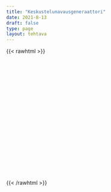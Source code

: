 ```yaml
---
title: "Keskustelunavausgeneraattori"
date: 2021-8-13
draft: false
type: page
layout: tehtava
---
```


{{< rawhtml >}}
<div id="cardArea"></div>
<div id="buttonArea" class="grid grid-cols-1"></div>

<script>
$(document).ready(function() {

  var currentQuestion = 0;
  var qbank = [
["What's your favorite movie and why do you like it?"],
["If you could travel anywhere in the world, where would you go?"],
["What is your dream job and why?"],
["Do you prefer reading books or watching movies? Why?"],
["What is your favorite season and what do you like to do during that time?"],
["If you could have any superpower, what would it be?"],
["What is your favorite hobby and how did you get into it?"],
["Who is someone you look up to and why?"],
["What is the best vacation you’ve ever had?"],
["Do you prefer cats or dogs? Why?"],
["What’s your favorite food and how often do you eat it?"],
["If you could meet any historical figure, who would it be and why?"],
["What’s your favorite holiday and how do you celebrate it?"],
["If you could live in any time period, which one would you choose?"],
["Do you prefer the city or the countryside? Why?"],
["What’s the best gift you’ve ever received?"],
["What’s something you’ve always wanted to learn?"],
["Do you have any hidden talents? What are they?"],
["What’s your favorite way to relax after a long day?"],
["If you could be any animal, which one would you be and why?"],
["What’s the most interesting place you’ve visited?"],
["What’s your favorite song or music genre?"],
["If you could change one thing about the world, what would it be?"],
["What’s your favorite thing to do on the weekend?"],
["If you had a time machine, would you go to the past or the future?"],
["What’s the most memorable book you’ve read?"],
["What’s your favorite childhood memory?"],
["Do you enjoy playing video games? Which ones?"],
["If you could have dinner with anyone, dead or alive, who would it be?"],
["What’s your favorite way to spend a rainy day?"],
["Do you prefer sweet or savory snacks?"],
["What’s the most unusual food you’ve ever tried?"],
["What’s your favorite type of weather?"],
["Do you like surprises? Why or why not?"],
["What’s something that always makes you laugh?"],
["What’s the best advice you’ve ever received?"],
["Do you like to plan things out or be spontaneous?"],
["What’s a skill you’d like to develop?"],
["What’s your favorite family tradition?"],
["If you won the lottery, what would you do with the money?"],
["What is the most adventurous thing you’ve ever done?"],
["Do you prefer mornings or evenings? Why?"],
["What’s your favorite way to stay active?"],
["If you could learn any language, which one would you choose and why?"],
["What’s your favorite way to celebrate your birthday?"],
["Do you have a favorite quote or saying? What is it?"],
["What’s something you’re really proud of?"],
["If you could instantly become an expert in something, what would it be?"],
["What’s your favorite TV show or series?"],
["Do you prefer the beach or the mountains?"],
["What’s your favorite thing about your hometown?"],
["If you could create a new holiday, what would it be and how would people celebrate it?"],
["What’s your favorite thing to do with your friends?"],
["What’s the best concert you’ve ever been to?"],
["Do you prefer to cook at home or eat out?"],
["What’s your favorite sport to watch or play?"],
["If you could have any job for a day, what would it be?"],
["What’s something that you find really interesting or fascinating?"],
["Do you like to make plans in advance or do things last minute?"],
["What’s your favorite app or website?"],
["What’s the coolest gadget or piece of technology you own?"],
["If you could redesign your school, what changes would you make?"],
["What’s your favorite type of art or creative activity?"],
["Do you prefer summer or winter activities?"],
["What’s the most important lesson you’ve learned so far?"],
["What’s your favorite thing to do when you have free time?"],
["If you could swap lives with someone for a week, who would it be?"],
["What’s the best book you’ve ever read?"],
["Do you like to plan for the future or live in the moment?"],
["What’s your favorite type of clothing or fashion style?"],
["If you could only eat one type of food for a month, what would it be?"],
["What’s your favorite way to spend time outdoors?"],
["Do you enjoy puzzles or brain games?"],
["What’s your favorite thing to do on a rainy day?"],
["If you could have a conversation with any fictional character, who would it be?"],
["What’s the best thing about being a student?"],
["Do you like to listen to music while you work or study?"],
["What’s your favorite holiday tradition?"],
["What’s something you’re curious about and would like to learn more about?"],
["Do you prefer working in a team or alone?"],
["What’s your favorite ice cream flavor?"],
["If you could live in any fictional world, which one would you choose?"],
["What’s your favorite memory from elementary school?"],
["Do you prefer board games or card games?"],
["What’s the best piece of advice you’ve ever given to someone else?"],
["What’s your favorite type of movie: comedy, drama, action, or horror?"],
["Do you have any phobias or things that scare you?"],
["What’s your favorite type of weather and why?"],
["Do you like to follow trends or set your own style?"],
["What’s your favorite type of exercise or workout?"],
["If you could host a talk show, who would be your first guest?"],
["What’s your favorite holiday destination?"],
["Do you prefer writing by hand or typing on a computer?"],
["What’s your favorite way to stay healthy?"],
["Do you have any unusual collections or hobbies?"],
["What’s your favorite thing about weekends?"],
["What’s the most important quality in a friend?"],
["What’s your favorite way to unwind and relax?"],
["What’s your favorite kind of dessert?"],
["If you could change one thing about your school, what would it be?"],
["What’s your favorite subject in school and why?"],
["Do you prefer to stay up late or wake up early?"],
["What’s your favorite game to play?"],
["If you could be any fictional character for a day, who would you be?"],
["What’s something you’re passionate about?"],
["Do you prefer spending time indoors or outdoors?"],
["What’s your favorite animal and why?"],
["If you could invent something, what would it be?"],
["What’s the most important thing you’ve learned from a teacher?"],
["Do you prefer tea or coffee?"],
["What’s your favorite type of clothing to wear?"],
["If you could go on a road trip with anyone, who would it be?"],
["What’s your favorite thing to do during the holidays?"],
["Do you enjoy doing crafts or DIY projects?"],
["What’s your favorite type of music to dance to?"],
["If you could have any animal as a pet, what would it be?"],
["What’s your favorite way to stay in touch with friends?"],
["Do you prefer shopping online or in-store?"],
["What’s something you’d like to try but haven’t yet?"],
["If you could change one thing about yourself, what would it be?"],
["What’s your favorite outdoor activity?"],
["Do you like to watch the news? Why or why not?"],
["What’s your favorite childhood book?"],
["If you could make a movie, what would it be about?"],
["What’s your favorite type of fruit?"],
["Do you prefer winter or summer holidays?"],
["What’s the best meal you’ve ever had?"],
["Do you like to follow a routine or mix things up?"],
["What’s your favorite thing to do at the beach?"],
["If you could visit any planet, which one would you choose?"],
["What’s your favorite app on your phone?"],
["Do you enjoy cooking or baking?"],
["What’s something you’re really good at?"],
["If you could speak to your future self, what would you ask?"],
["What’s your favorite way to spend a day off?"],
["Do you prefer watching movies at home or in the theater?"],
["What’s your favorite thing about your best friend?"],
["If you could create your own business, what would it be?"],
["What’s the most challenging thing you’ve ever done?"],
["Do you like trying new foods?"],
["What’s your favorite way to stay fit?"],
["If you could go back in time, what advice would you give to your younger self?"],
["What’s your favorite snack?"],
["Do you enjoy playing sports? Which ones?"],
["What’s your favorite type of flower?"],
["If you could design your perfect home, what would it look like?"],
["What’s the best compliment you’ve ever received?"],
["Do you like to watch documentaries? Why or why not?"],
["What’s your favorite type of weather and why?"],
["If you could meet any celebrity, who would it be?"],
["What’s your favorite way to express yourself creatively?"],
["Do you prefer books or e-books?"],
["What’s your favorite way to celebrate special occasions?"],
["If you could change one thing about your community, what would it be?"],
["What’s your favorite season and why?"],
["Do you enjoy visiting museums or galleries?"],
["What’s your favorite thing about nature?"],
["If you could have any job in the world, what would it be?"],
["What’s your favorite type of movie plot or genre?"],
["Do you prefer big cities or small towns?"],
["What’s your favorite thing to do on a lazy day?"],
["If you could write a book, what would it be about?"],
["What’s your favorite type of pie?"],
["Do you enjoy listening to podcasts? What are your favorites?"],
["What’s your favorite family recipe?"],
["If you could visit any fictional place, where would you go?"],
["What’s the most beautiful place you’ve ever seen?"],
["Do you prefer taking photos or videos?"],
["What’s your favorite way to learn something new?"],
["If you could make one wish, what would it be?"],
["What’s your favorite way to spend a Saturday night?"],
["Do you like participating in school clubs or activities?"],
["What’s your favorite board game?"],
["If you could be any age for a week, what age would you choose?"],
["What’s your favorite thing about your culture?"],
["Do you prefer writing stories or essays?"],
["What’s your favorite candy or sweet treat?"],
["If you could decorate your room any way you wanted, what would it look like?"],
["What’s your favorite thing about weekends?"],
["Do you like to volunteer or help others? How do you do it?"],
["What’s the most interesting fact you know?"],
["Do you prefer sunny or rainy days?"],
["What’s the best project you’ve worked on at school?"],
["What’s your favorite type of cake?"],
["Do you enjoy gardening?"],
["What’s the most surprising thing that’s ever happened to you?"],
["If you could be a character in any book, who would you be?"],
["What’s your favorite kind of breakfast?"],
["Do you prefer watching sports or playing them?"],
["What’s your favorite time of day?"],
["If you could have any fictional creature as a pet, what would it be?"],
["What’s the best prank you’ve ever played on someone?"],
["Do you like to plan out your week or go with the flow?"],
["What’s your favorite thing to do at a park?"],
["If you could visit any country, which one would it be?"],
["What’s your favorite kind of sandwich?"],
["Do you prefer the sunrise or the sunset?"],
["What’s the most creative thing you’ve ever done?"],
["If you could be famous for one thing, what would it be?"],
["What’s your favorite type of ice cream topping?"],
["Do you like to sing in the shower?"],
["What’s the best advice you’ve ever given?"],
["What’s your favorite way to spend a Sunday afternoon?"],
["If you could create a new sport, what would it be like?"],
["What’s your favorite thing about your school?"],
["Do you like to wear accessories? What kinds?"],
["What’s your favorite thing to do with your family?"],
["If you could be any mythical creature, which one would you choose?"],
["What’s your favorite way to celebrate an achievement?"],
["Do you prefer digital or analog clocks?"],
["What’s the best thing you’ve ever built or created?"],
["If you could live in any country, which one would you choose?"],
["What’s your favorite type of cheese?"],
["Do you enjoy solving riddles or puzzles?"],
["What’s your favorite type of juice?"],
["If you could attend any event in history, which one would you choose?"],
["What’s your favorite type of salad?"],
["Do you prefer gold or silver jewelry?"],
["What’s the funniest thing that’s ever happened to you?"],
["If you could have any job in the world, what would it be?"],
["What’s your favorite type of soup?"],
["Do you like to dance? What’s your favorite style?"],
["What’s your favorite kind of cookie?"],
["If you could redesign the school uniform, what would it look like?"],
["What’s your favorite way to cool down on a hot day?"],
["Do you like to play card games? Which ones?"],
["What’s the best thing about your favorite season?"],
["If you could be a professional athlete, what sport would you play?"],
["What’s your favorite pizza topping?"],
["Do you enjoy playing musical instruments? Which ones?"],
["What’s your favorite thing to do at a fair or amusement park?"],
["If you could create a new flavor of ice cream, what would it be?"],
["What’s your favorite way to spend time with your grandparents?"],
["Do you prefer hot or cold drinks?"],
["What’s the most difficult thing you’ve ever learned to do?"],
["If you could have a conversation with your future self, what would you ask?"],
["What’s your favorite type of pasta?"],
["Do you like to follow fashion trends or set your own style?"],
["What’s your favorite thing about nature?"],
["If you could learn to do anything, what would it be?"],
["What’s your favorite type of muffin?"],
["Do you prefer staying in hotels or camping?"],
["What’s the most interesting dream you’ve ever had?"],
["If you could change one thing about your daily routine, what would it be?"],
["What’s your favorite way to stay motivated?"],
["Do you prefer spicy or mild food?"],
["What’s your favorite type of candy?"],
["If you could have any job in the future, what would it be?"],
["What’s your favorite way to spend a long weekend?"],
["Do you like to watch movies more than once?"],
["What’s your favorite thing about school breaks?"],
["If you could have any piece of technology, what would it be?"],
["What’s your favorite way to help others?"],
["Do you prefer classical music or modern music?"],
["What’s your favorite type of tree?"],
["If you could live in any era, which one would you choose?"],
["What’s your favorite kind of sushi?"],
["Do you enjoy doing puzzles?"],
["What’s the best gift you’ve ever given someone?"],
["If you could change one thing about your home, what would it be?"],
["What’s your favorite type of sandwich?"],
["Do you like to keep a journal or diary?"],
["What’s the best book you’ve read recently?"],
["If you could meet any historical figure, who would it be?"],
["What’s your favorite thing to do on a rainy day?"],
["Do you prefer salty or sweet snacks?"],
["What’s the most exciting thing you’ve ever done?"],
["If you could speak any language fluently, which one would you choose?"],
["What’s your favorite type of breakfast cereal?"],
["Do you enjoy drawing or painting?"],
["What’s the best advice you’ve ever received?"],
["If you could live anywhere, where would it be?"],
["What’s your favorite kind of candy bar?"],
["Do you like to go to the movies or watch at home?"],
["What’s your favorite way to spend a holiday?"],
["If you could play any instrument, what would it be?"],
["What’s your favorite type of cookie?"],
["Do you prefer reading fiction or non-fiction?"],
["What’s the most beautiful place you’ve ever visited?"],
["If you could invent something, what would it be?"],
["What’s your favorite type of flower?"],
["Do you enjoy baking?"],
["What’s your favorite thing to do with your friends?"],
["If you could change one thing about the world, what would it be?"],
["What’s your favorite type of sandwich filling?"],
["Do you prefer action movies or comedies?"],
["What’s the most challenging part of your day?"],
["If you could learn any skill instantly, what would it be?"],
["What’s your favorite kind of pie?"],
["Do you like to go for walks or runs?"],
["What’s your favorite way to relax?"],
["If you could have a superpower, what would it be?"],
["What’s your favorite type of cake?"],
["Do you prefer cats or dogs?"],
["What’s the most interesting thing you’ve ever learned?"],
["If you could meet any fictional character, who would it be?"],
["What’s your favorite type of pizza?"],
["Do you enjoy cooking?"],
["What’s the best part of your day?"],
["If you could visit any place in the world, where would it be?"],
["What’s your favorite holiday and why?"],
["Do you prefer texting or talking on the phone?"],
["What’s the best way to spend a snow day?"],
["If you could learn a new skill overnight, what would it be?"],
["What’s your favorite type of vacation?"],
["Do you enjoy attending live events, like concerts or sports games?"],
["What’s your favorite way to get around: bike, car, bus, train, or walking?"],
["If you could have any job for a week, what would it be?"],
["What’s the most beautiful building you’ve ever seen?"],
["Do you like to follow a strict schedule or be more flexible?"],
["What’s your favorite thing to do in your free time?"],
["If you could visit any city in the world, which one would you choose?"],
["What’s your favorite childhood cartoon?"],
["Do you prefer mornings or nights?"],
["What’s your favorite kind of fruit juice?"],
["If you could change your name, what would you choose?"],
["What’s your favorite kind of bread?"],
["Do you enjoy photography?"],
["What’s the most interesting museum you’ve visited?"],
["If you could be any age forever, what age would you choose?"],
["What’s your favorite board game?"],
["Do you prefer shopping for clothes or electronics?"],
["What’s your favorite memory with your friends?"],
["If you could visit any fictional place, where would you go?"],
["What’s your favorite type of soup?"],
["Do you enjoy watching the stars at night?"],
["What’s the most interesting documentary you’ve seen?"],
["If you could have any job, what would it be?"],
["What’s your favorite thing to do at a fair or festival?"],
["Do you prefer sunny or rainy days?"],
["What’s your favorite kind of pizza topping?"],
["If you could live in any book’s world, which one would you choose?"],
["What’s your favorite thing to do on a rainy day?"],
["Do you like to play video games?"],
["What’s your favorite type of pasta?"],
["If you could instantly learn any language, which one would it be?"],
["What’s your favorite outdoor activity?"],
["Do you prefer cats or dogs?"],
["What’s the best gift you’ve ever received?"],
["If you could travel back in time, which era would you visit?"],
["What’s your favorite type of ice cream?"],
["Do you like to watch documentaries?"],
["What’s your favorite way to relax?"],
["If you could meet any celebrity, who would it be?"],
["What’s your favorite way to spend a weekend?"],
["Do you enjoy cooking or baking more?"],
["What’s your favorite sport to watch?"],
["If you could live in any city, which one would it be?"],
["What’s your favorite type of music?"],
["Do you prefer spending time indoors or outdoors?"],
["What’s the best vacation you’ve ever had?"],
["If you could be any animal, which one would you choose?"],
["What’s your favorite thing to do with your family?"],
["Do you like to go hiking?"],
["What’s your favorite kind of candy?"],
["If you could learn any instrument, which one would it be?"],
["What’s your favorite way to exercise?"],
["Do you enjoy reading?"],
["What’s the most beautiful place you’ve visited?"],
["If you could change one thing about the world, what would it be?"],
["What’s your favorite holiday tradition?"],
["Do you like to plan things out or be spontaneous?"],
["What’s your favorite childhood memory?"],
["If you could be a character in any movie, who would you be?"],
["What’s your favorite type of weather?"],
["Do you prefer hot or cold beverages?"],
["What’s the most fun project you’ve worked on at school?"],
["If you could visit any country, which one would you choose?"],
["What’s your favorite type of food?"],
["Do you enjoy swimming?"],
["What’s the best movie you’ve seen recently?"],
["If you could have any superpower, what would it be?"],
["What’s your favorite way to spend a day off?"],
["Do you like to play sports?"],
["What’s your favorite dessert?"],
["If you could live anywhere in the world, where would it be?"],
["What’s your favorite holiday?"],
["Do you enjoy drawing or painting?"],
["What’s the best book you’ve read recently?"],
["If you could meet any historical figure, who would it be?"],
["What’s your favorite way to spend time with friends?"],
["Do you prefer listening to music or watching TV?"],
["What’s the most exciting thing you’ve done this year?"],
["If you could be famous for one thing, what would it be?"],
["What’s your favorite way to stay active?"],
["Do you enjoy going to museums?"],
["What’s your favorite type of fruit?"],
["If you could travel anywhere, where would you go?"],
["What’s your favorite snack?"],
["Do you like to spend time in nature?"],
["What’s the best advice you’ve ever received?"],
["If you could have any job, what would it be?"],
["What’s your favorite type of flower?"],
["Do you prefer morning or evening?"],
["What’s the most interesting thing you’ve learned in school?"],
["If you could visit any planet, which one would you choose?"],
["What’s your favorite type of cereal?"],
["Do you enjoy cooking?"],
["What’s the most beautiful place you’ve ever seen?"],
["If you could change one thing about your school, what would it be?"],
["What’s your favorite thing to do on the weekends?"],
["Do you like to listen to podcasts?"],
["What’s your favorite way to relax after a long day?"],
["If you could be any character in a book, who would you be?"],
["What’s your favorite type of movie?"],
["Do you prefer cats or dogs?"],
["What’s the best meal you’ve ever had?"],
["If you could learn any language, which one would it be?"],
["What’s your favorite type of clothing?"],
["Do you enjoy playing video games?"],
["What’s your favorite way to stay active?"],
["If you could visit any historical site, which one would you choose?"],
["What’s your favorite type of ice cream?"],
["Do you like to watch sports?"],
["What’s your favorite way to spend a rainy day?"],
["If you could have any job for a day, what would it be?"],
["What’s your favorite type of music?"],
["Do you prefer summer or winter?"],
["What’s the most interesting place you’ve visited?"],
["If you could meet any celebrity, who would it be?"],
["What’s your favorite way to spend time with family?"],
["Do you enjoy going to the beach?"],
["What’s the best gift you’ve ever received?"],
["If you could visit any country, which one would you choose?"],
["What’s your favorite type of weather?"],
["Do you like to spend time indoors or outdoors?"],
["What’s your favorite holiday tradition?"],
["If you could have any superpower, what would it be?"],
["What’s your favorite way to celebrate your birthday?"],
["Do you enjoy baking?"],
["What’s your favorite type of cake?"],
["If you could live in any city, which one would it be?"],
["What’s your favorite way to spend a summer day?"],
["Do you like to read books?"],
["What’s your favorite childhood memory?"],
["If you could visit any place, where would it be?"],
["What’s your favorite type of movie?"],
["Do you enjoy going to the theater?"],
["What’s the best vacation you’ve ever had?"],
["If you could learn any skill, what would it be?"],
["What’s your favorite way to spend a weekend?"],
["Do you like to play sports?"],
["What’s your favorite way to relax?"],
["If you could be any animal, which one would you choose?"],
["What’s your favorite type of music?"],
["Do you enjoy going to concerts?"],
["What’s your favorite type of cuisine?"],
["If you could visit any national park, which one would you choose?"],
["What’s your favorite thing to do during summer break?"],
["Do you prefer hot or cold weather?"],
["What’s the most adventurous thing you’ve ever done?"],
["If you could have dinner with any historical figure, who would it be?"],
["What’s your favorite type of dance?"],
["Do you like to watch animated movies?"],
["What’s your favorite way to spend a winter day?"],
["If you could be any character in a movie, who would you be?"],
["What’s your favorite holiday dish?"],
["Do you prefer reading books or watching movies?"],
["What’s your favorite type of tea?"],
["If you could learn any sport, which one would it be?"],
["What’s your favorite way to spend time with your siblings?"],
["Do you enjoy attending festivals?"],
["What’s the most memorable event you’ve ever attended?"],
["If you could have any job in the future, what would it be?"],
["What’s your favorite type of dessert?"],
["Do you prefer casual or formal clothing?"],
["What’s the most interesting thing you’ve ever seen?"],
["If you could visit any historical event, which one would you choose?"],
["What’s your favorite type of bread?"],
["Do you enjoy spending time at the library?"],
["What’s your favorite type of snack?"],
["If you could instantly become an expert in any subject, what would it be?"],
["What’s your favorite type of movie genre?"],
["Do you prefer taking notes by hand or on a computer?"],
["What’s the best gift you’ve ever given?"],
["If you could travel to any time period, which one would you choose?"],
["What’s your favorite thing to do at a party?"],
["Do you like to follow the news?"],
["What’s the most beautiful artwork you’ve ever seen?"],
["If you could have any piece of technology, what would it be?"],
["What’s your favorite way to spend a holiday?"],
["Do you prefer spending time alone or with others?"],
["What’s the most exciting thing that’s happened to you recently?"],
["If you could be any mythical creature, which one would you choose?"],
["What’s your favorite type of soup?"],
["Do you enjoy going to the zoo?"],
["What’s your favorite way to spend a long weekend?"],
["If you could have any talent, what would it be?"],
["What’s your favorite type of fruit?"],
["Do you prefer writing or speaking?"],
["What’s the best book you’ve ever read?"],
["If you could change one thing about yourself, what would it be?"],
["What’s your favorite way to relax after a stressful day?"],
["Do you enjoy going to the beach?"],
["What’s your favorite type of exercise?"],
["If you could live anywhere in the world, where would it be?"],
["What’s your favorite thing to do on a lazy day?"],
["Do you like to go on picnics?"],
["What’s the most interesting thing you’ve learned recently?"],
["If you could be any fictional character, who would you choose?"],
["What’s your favorite type of candy?"],
["Do you enjoy visiting historical sites?"],
["What’s your favorite type of weather?"],
["If you could learn to play any instrument, which one would it be?"],
["What’s your favorite way to spend time with your friends?"],
["Do you prefer sweet or savory snacks?"],
["What’s the most exciting trip you’ve ever taken?"],
["If you could have any job, what would it be?"],
["What’s your favorite type of movie to watch with friends?"],
["Do you enjoy playing board games?"],
["What’s the most beautiful sunset you’ve ever seen?"],
["If you could meet any author, who would it be?"],
["What’s your favorite type of flower?"],
["Do you prefer breakfast or dinner?"],
["What’s the most memorable book you’ve read?"],
["If you could travel anywhere in the world, where would you go?"],
["What’s your favorite type of cereal?"],
["Do you like to go camping?"],
["What’s the most interesting museum you’ve visited?"],
["If you could have any superpower, what would it be?"],
["What’s your favorite way to spend a sunny day?"],
["Do you enjoy watching documentaries?"],
["What’s the best advice you’ve ever given?"],
["If you could meet any musician, who would it be?"],
["What’s your favorite thing to do on a rainy day?"],
["Do you prefer books or e-books?"],
["What’s your favorite way to celebrate a special occasion?"],
["If you could live in any book’s world, which one would you choose?"],
["What’s your favorite type of juice?"],
["Do you like to follow fashion trends?"],
["What’s the most interesting place you’ve traveled to?"],
["If you could be any character in a TV show, who would you be?"],
["What’s your favorite way to spend a holiday?"],
["Do you prefer hot or cold beverages?"],
["What’s the most challenging thing you’ve ever done?"],
["If you could learn any language, which one would it be?"],
["What’s your favorite thing to do in the winter?"],
["Do you enjoy going to theme parks?"],
["What’s the most exciting event you’ve ever attended?"],
["If you could be an expert in any field, what would it be?"],
["What’s your favorite way to stay healthy?"],
["Do you prefer reading fiction or non-fiction?"],
["What’s the most beautiful thing you’ve ever seen in nature?"],
["If you could visit any place in the world, where would it be?"],
["What’s your favorite way to spend a day off?"],
["Do you enjoy listening to music?"],
["What’s the most interesting class you’ve taken?"],
["If you could have any job for a week, what would it be?"],
["Do you like to follow sports?"],

  ];

window.addEventListener('keydown', (e) => {
    if (e.keyCode === 32 && e.target === document.body) {
      e.preventDefault();
    }
  });

  document.body.onkeydown = function(event) {
    event = event || window.event;
    var keycode = event.charCode || event.keyCode;
    if (keycode === 39 && currentQuestion < qbank.length) {
    currentQuestion++;
    beginActivity();
    }
  }

for (var a=[],i=0;i<5;++i) a[i]=i;

function shufflee(array) {
  var tmp, current, top = array.length;
  if(top) while(--top) {
    current = Math.floor(Math.random() * (top + 1));
    tmp = array[current];
    array[current] = array[top];
    array[top] = tmp;
  }
  return array;
}

qbank = shufflee(qbank);

  beginActivity();
  seuraava();

 
 	function beginActivity() {
    $("#cardArea").empty();
    $("#cardArea").append('<div id="card1" class="card">' + qbank[currentQuestion] + '</div>');
    $("#card1").css("background-color", "#1F2937");
    if (currentQuestion == qbank.length) {
      $("#cardArea").empty();
      $("#buttonArea").empty();
      $("#buttonArea").append('<div id="restartButton" onClick="window.location.reload()">Aloita alusta</div>');
      $("#cardArea").append('<div id="done">Tehtävä suoritettu</div>');
    }
  }
  
  function seuraava() {
    $("#buttonArea").append('<div id="nextButton">Seuraava</div>');
    $("#nextButton").on("click", function() {
      if (currentQuestion < qbank.length) {
        currentQuestion++;
        beginActivity();}
      }
   )
  }
})
</script>

<style>
   #cardArea{
    width: 95%;
    height: 300px;
    margin: auto;
    margin-top: 20px;
    position: relative;
    overflow: hidden;
   }

   .card{
    width: 100%;
    height: 300px;
    position: absolute;
    text-align: center;
    font-size: 1.3em;
    color: #efefef;
    cursor: pointer;
    padding: 1em;
    display: flex;
    justify-content: center;
    align-items: center;
   }
   
   #nextButton{
    width:40%;
    text-align: center;
    font-size: 1em;
    padding:10px;
    cursor: pointer;
    color: #efefef;
    margin: auto;
    margin-top: 1.4em;
    background-color: #1F2937;
    border: 1px solid  #000000;
    font: inherit;
   }
   
   #restartButton{
    width: 40%;
    text-align: center;
    font-size: 1em;
    padding: 10px;
    cursor: pointer;
    color: #efefef;
    margin: auto;
    background-color: #1F2937;
    border: 1px solid  #000000;
    font: inherit;
   }

  div#done {
    width: 100%;
    height: 300px;
    position: absolute;
    text-align: center;
    font-size: 1.3em;
    color: black;
    cursor: pointer;
    padding: 1em;
    background-color: white;
    display: flex;
    justify-content: center;
    align-items: center;
  }

   #hello{
    background: url(/img/kansikuvat/kurssivalikot/flashcard.jpg);
    border-radius: 0.5rem 0.5rem 0rem 0rem;
  }
  
  #hello h {
    font-size: 2.5em!important;
  }
  </style>

  {{< /rawhtml >}}